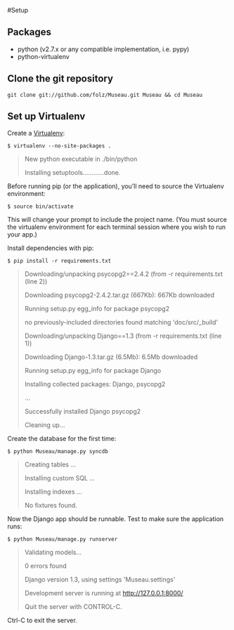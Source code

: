 #Setup

## Packages

* python (v2.7.x or any compatible implementation, i.e. pypy)
* python-virtualenv

## Clone the git repository

`git clone git://github.com/folz/Museau.git Museau && cd Museau`

## Set up Virtualenv

Create a [Virtualenv](http://pypi.python.org/pypi/virtualenv):

`$ virtualenv --no-site-packages .`

> New python executable in ./bin/python
> 
> Installing setuptools............done.


Before running pip (or the application), you’ll need to source the Virtualenv environment:

`$ source bin/activate`

This will change your prompt to include the project name. (You must source the virtualenv environment for each terminal session where you wish to run your app.)

Install dependencies with pip:

`$ pip install -r requirements.txt`

> Downloading/unpacking psycopg2==2.4.2 (from -r requirements.txt (line 2))
> 
> Downloading psycopg2-2.4.2.tar.gz (667Kb): 667Kb downloaded
> 
> Running setup.py egg_info for package psycopg2
> 
>   no previously-included directories found matching 'doc/src/_build'
> 
> Downloading/unpacking Django==1.3 (from -r requirements.txt (line 1))
> 
> Downloading Django-1.3.tar.gz (6.5Mb): 6.5Mb downloaded
> 
> Running setup.py egg_info for package Django
> 
> Installing collected packages: Django, psycopg2
> 
> ...
> 
> Successfully installed Django psycopg2
> 
> Cleaning up...

Create the database for the first time:

`$ python Museau/manage.py syncdb`

> Creating tables ...
> 
> Installing custom SQL ...
> 
> Installing indexes ...
> 
> No fixtures found.

Now the Django app should be runnable. Test to make sure the application runs:

`$ python Museau/manage.py runserver`

> Validating models...
> 
> 
> 
> 0 errors found
> 
> Django version 1.3, using settings 'Museau.settings'
> 
> Development server is running at http://127.0.0.1:8000/
> 
> Quit the server with CONTROL-C.

Ctrl-C to exit the server.

